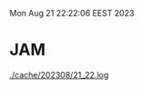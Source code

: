 Mon Aug 21 22:22:06 EEST 2023
# JAM
<a href='./cache/202308/21_22.log'>./cache/202308/21_22.log</a>
